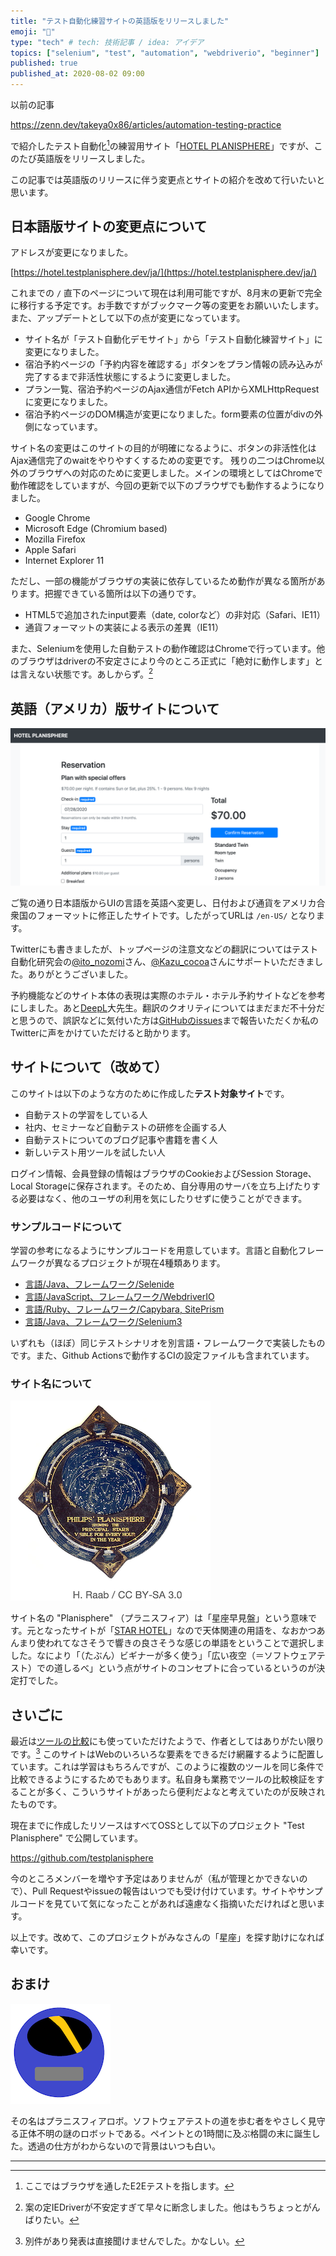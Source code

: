 ```yaml
---
title: "テスト自動化練習サイトの英語版をリリースしました"
emoji: "🌠"
type: "tech" # tech: 技術記事 / idea: アイデア
topics: ["selenium", "test", "automation", "webdriverio", "beginner"]
published: true
published_at: 2020-08-02 09:00
---
```


以前の記事

https://zenn.dev/takeya0x86/articles/automation-testing-practice

で紹介したテスト自動化[^1]の練習用サイト「[HOTEL PLANISPHERE](https://hotel.testplanisphere.dev/)」ですが、このたび英語版をリリースしました。

この記事では英語版のリリースに伴う変更点とサイトの紹介を改めて行いたいと思います。

<!--more-->

## 日本語版サイトの変更点について

アドレスが変更になりました。

[https://hotel.testplanisphere.dev/ja/](https://hotel.testplanisphere.dev/ja/)

これまでの `/` 直下のページについて現在は利用可能ですが、8月末の更新で完全に移行する予定です。お手数ですがブックマーク等の変更をお願いいたします。
また、アップデートとして以下の点が変更になっています。

* サイト名が「テスト自動化デモサイト」から「テスト自動化練習サイト」に変更になりました。
* 宿泊予約ページの「予約内容を確認する」ボタンをプラン情報の読み込みが完了するまで非活性状態にするように変更しました。
* プラン一覧、宿泊予約ページのAjax通信がFetch APIからXMLHttpRequestに変更になりました。
* 宿泊予約ページのDOM構造が変更になりました。form要素の位置がdivの外側になっています。

サイト名の変更はこのサイトの目的が明確になるように、ボタンの非活性化はAjax通信完了のwaitをやりやすくするための変更です。
残りの二つはChrome以外のブラウザへの対応のために変更しました。メインの環境としてはChromeで動作確認をしていますが、今回の更新で以下のブラウザでも動作するようになりました。

* Google Chrome
* Microsoft Edge (Chromium based)
* Mozilla Firefox
* Apple Safari
* Internet Explorer 11

ただし、一部の機能がブラウザの実装に依存しているため動作が異なる箇所があります。把握できている箇所は以下の通りです。

* HTML5で追加されたinput要素（date, colorなど）の非対応（Safari、IE11）
* 通貨フォーマットの実装による表示の差異（IE11）

また、Seleniumを使用した自動テストの動作確認はChromeで行っています。他のブラウザはdriverの不安定さにより今のところ正式に「絶対に動作します」とは言えない状態です。あしからず。[^2]

## 英語（アメリカ）版サイトについて

![英語版サイトの画面イメージ](/images/2020/08/02/01_hotel-planisphere-en.png)

ご覧の通り日本語版からUIの言語を英語へ変更し、日付および通貨をアメリカ合衆国のフォーマットに修正したサイトです。したがってURLは `/en-US/` となります。

Twitterにも書きましたが、トップページの注意文などの翻訳についてはテスト自動化研究会の[@ito_nozomi](https://twitter.com/ito_nozomi)さん、[@Kazu_cocoa](https://twitter.com/Kazu_cocoa)さんにサポートいただきました。ありがとうございました。

予約機能などのサイト本体の表現は実際のホテル・ホテル予約サイトなどを参考にしました。あと[DeepL](https://www.deepl.com/home)大先生。翻訳のクオリティについてはまだまだ不十分だと思うので、誤訳などに気付いた方は[GitHubのissues](https://github.com/testplanisphere/hotel-example-site/issues)まで報告いただくか私のTwitterに声をかけていただけると助かります。

## サイトについて（改めて）

このサイトは以下のような方のために作成した**テスト対象サイト**です。

* 自動テストの学習をしている人
* 社内、セミナーなど自動テストの研修を企画する人
* 自動テストについてのブログ記事や書籍を書く人
* 新しいテスト用ツールを試したい人

ログイン情報、会員登録の情報はブラウザのCookieおよびSession Storage、Local Storageに保存されます。そのため、自分専用のサーバを立ち上げたりする必要はなく、他のユーザの利用を気にしたりせずに使うことができます。

### サンプルコードについて

学習の参考になるようにサンプルコードを用意しています。言語と自動化フレームワークが異なるプロジェクトが現在4種類あります。

* [言語/Java、フレームワーク/Selenide](https://github.com/testplanisphere/hotel-example-selenide-ja)
* [言語/JavaScript、フレームワーク/WebdriverIO](https://github.com/testplanisphere/hotel-example-webdriverio-ja)
* [言語/Ruby、フレームワーク/Capybara, SitePrism](https://github.com/testplanisphere/hotel-example-capybara-ja)
* [言語/Java、フレームワーク/Selenium3](https://github.com/testplanisphere/hotel-example-selenium3-java-ja)

いずれも（ほぼ）同じテストシナリオを別言語・フレームワークで実装したものです。また、Github Actionsで動作するCIの設定ファイルも含まれています。

### サイト名について

![星座早見盤](/images/2020/08/02/02_planisphere.png)

サイト名の "Planisphere" （プラニスフィア）は「星座早見盤」という意味です。元となったサイトが「[STAR HOTEL](https://github.com/SoftwareTestAutomationResearch/STARHOTEL-Teaching-Materials)」なので天体関連の用語を、なおかつあんまり使われてなさそうで響きの良さそうな感じの単語をということで選択しました。なにより「（たぶん）ビギナーが多く使う」「広い夜空（＝ソフトウェアテスト）での道しるべ」という点がサイトのコンセプトに合っているというのが決定打でした。

## さいごに

最近は[ツールの比較](https://www.slideshare.net/MaiKaneko4/selenium-webdrivercypresstestcafe)にも使っていただけたようで、作者としてはありがたい限りです。[^3] このサイトはWebのいろいろな要素をできるだけ網羅するように配置しています。これは学習はもちろんですが、このように複数のツールを同じ条件で比較できるようにするためでもあります。私自身も業務でツールの比較検証をすることが多く、こういうサイトがあったら便利だよなと考えていたのが反映されたものです。

現在までに作成したリソースはすべてOSSとして以下のプロジェクト "Test Planisphere" で公開しています。

https://github.com/testplanisphere

今のところメンバーを増やす予定はありませんが（私が管理とかできないので）、Pull Requestやissueの報告はいつでも受け付けています。サイトやサンプルコードを見ていて気になったことがあれば遠慮なく指摘いただければと思います。

以上です。改めて、このプロジェクトがみなさんの「星座」を探す助けになれば幸いです。

## おまけ

![プラニスフィアロボ](/images/2020/08/02/03_planisphere_robot.png)

その名はプラニスフィアロボ。ソフトウェアテストの道を歩む者をやさしく見守る正体不明の謎のロボットである。ペイントとの1時間に及ぶ格闘の末に誕生した。透過の仕方がわからないので背景はいつも白い。

---

[^1]: ここではブラウザを通したE2Eテストを指します。
[^2]: 案の定IEDriverが不安定すぎて早々に断念しました。他はもうちょっとがんばりたい。
[^3]: 別件があり発表は直接聞けませんでした。かなしい。
